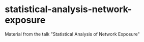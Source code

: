 # statistical-analysis-network-exposure
Material from the talk "Statistical Analysis of Network Exposure"
